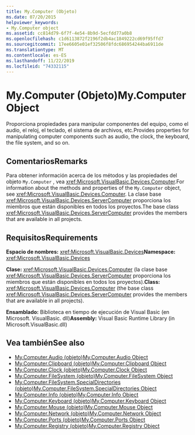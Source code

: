 ```yaml
---
title: My.Computer (Objeto)
ms.date: 07/20/2015
helpviewer_keywords:
- My.Computer object
ms.assetid: cc814d79-6f7f-4e54-8b9d-5ecfdd77a0b8
ms.openlocfilehash: c1d6113872f2196f2db4ac1849222cd69f95ffd7
ms.sourcegitcommit: 17ee6605e01ef32506f8fdc686954244ba6911de
ms.translationtype: MT
ms.contentlocale: es-ES
ms.lasthandoff: 11/22/2019
ms.locfileid: "74332115"
---
```

# <a name="mycomputer-object"></a><span data-ttu-id="faf74-102">My.Computer (Objeto)</span><span class="sxs-lookup"><span data-stu-id="faf74-102">My.Computer Object</span></span>
<span data-ttu-id="faf74-103">Proporciona propiedades para manipular componentes del equipo, como el audio, el reloj, el teclado, el sistema de archivos, etc.</span><span class="sxs-lookup"><span data-stu-id="faf74-103">Provides properties for manipulating computer components such as audio, the clock, the keyboard, the file system, and so on.</span></span>  
  
## <a name="remarks"></a><span data-ttu-id="faf74-104">Comentarios</span><span class="sxs-lookup"><span data-stu-id="faf74-104">Remarks</span></span>  
 <span data-ttu-id="faf74-105">Para obtener información acerca de los métodos y las propiedades del objeto `My.Computer` , vea <xref:Microsoft.VisualBasic.Devices.Computer>.</span><span class="sxs-lookup"><span data-stu-id="faf74-105">For information about the methods and properties of the `My.Computer` object, see <xref:Microsoft.VisualBasic.Devices.Computer>.</span></span> <span data-ttu-id="faf74-106">La clase base <xref:Microsoft.VisualBasic.Devices.ServerComputer> proporciona los miembros que están disponibles en todos los proyectos.</span><span class="sxs-lookup"><span data-stu-id="faf74-106">The base class <xref:Microsoft.VisualBasic.Devices.ServerComputer> provides the members that are available in all projects.</span></span>  
  
## <a name="requirements"></a><span data-ttu-id="faf74-107">Requisitos</span><span class="sxs-lookup"><span data-stu-id="faf74-107">Requirements</span></span>  
 <span data-ttu-id="faf74-108">**Espacio de nombres:** <xref:Microsoft.VisualBasic.Devices></span><span class="sxs-lookup"><span data-stu-id="faf74-108">**Namespace:** <xref:Microsoft.VisualBasic.Devices></span></span>  
  
 <span data-ttu-id="faf74-109">**Clase:** <xref:Microsoft.VisualBasic.Devices.Computer> (la clase base <xref:Microsoft.VisualBasic.Devices.ServerComputer> proporciona los miembros que están disponibles en todos los proyectos).</span><span class="sxs-lookup"><span data-stu-id="faf74-109">**Class:** <xref:Microsoft.VisualBasic.Devices.Computer> (the base class <xref:Microsoft.VisualBasic.Devices.ServerComputer> provides the members that are available in all projects).</span></span>  
  
 <span data-ttu-id="faf74-110">**Ensamblado:** Biblioteca en tiempo de ejecución de Visual Basic (en Microsoft. VisualBasic. dll)</span><span class="sxs-lookup"><span data-stu-id="faf74-110">**Assembly:** Visual Basic Runtime Library (in Microsoft.VisualBasic.dll)</span></span>  
  
## <a name="see-also"></a><span data-ttu-id="faf74-111">Vea también</span><span class="sxs-lookup"><span data-stu-id="faf74-111">See also</span></span>

- [<span data-ttu-id="faf74-112">My.Computer.Audio (objeto)</span><span class="sxs-lookup"><span data-stu-id="faf74-112">My.Computer.Audio Object</span></span>](../../../visual-basic/language-reference/objects/my-computer-audio-object.md)
- [<span data-ttu-id="faf74-113">My.Computer.Clipboard (objeto)</span><span class="sxs-lookup"><span data-stu-id="faf74-113">My.Computer.Clipboard Object</span></span>](../../../visual-basic/language-reference/objects/my-computer-clipboard-object.md)
- [<span data-ttu-id="faf74-114">My.Computer.Clock (objeto)</span><span class="sxs-lookup"><span data-stu-id="faf74-114">My.Computer.Clock Object</span></span>](../../../visual-basic/language-reference/objects/my-computer-clock-object.md)
- [<span data-ttu-id="faf74-115">My.Computer.FileSystem (objeto)</span><span class="sxs-lookup"><span data-stu-id="faf74-115">My.Computer.FileSystem Object</span></span>](../../../visual-basic/language-reference/objects/my-computer-filesystem-object.md)
- [<span data-ttu-id="faf74-116">My.Computer.FileSystem.SpecialDirectories (objeto)</span><span class="sxs-lookup"><span data-stu-id="faf74-116">My.Computer.FileSystem.SpecialDirectories Object</span></span>](../../../visual-basic/language-reference/objects/my-computer-filesystem-specialdirectories-object.md)
- [<span data-ttu-id="faf74-117">My.Computer.Info (objeto)</span><span class="sxs-lookup"><span data-stu-id="faf74-117">My.Computer.Info Object</span></span>](../../../visual-basic/language-reference/objects/my-computer-info-object.md)
- [<span data-ttu-id="faf74-118">My.Computer.Keyboard (objeto)</span><span class="sxs-lookup"><span data-stu-id="faf74-118">My.Computer.Keyboard Object</span></span>](../../../visual-basic/language-reference/objects/my-computer-keyboard-object.md)
- [<span data-ttu-id="faf74-119">My.Computer.Mouse (objeto)</span><span class="sxs-lookup"><span data-stu-id="faf74-119">My.Computer.Mouse Object</span></span>](../../../visual-basic/language-reference/objects/my-computer-mouse-object.md)
- [<span data-ttu-id="faf74-120">My.Computer.Network (objeto)</span><span class="sxs-lookup"><span data-stu-id="faf74-120">My.Computer.Network Object</span></span>](../../../visual-basic/language-reference/objects/my-computer-network-object.md)
- [<span data-ttu-id="faf74-121">My.Computer.Ports (objeto)</span><span class="sxs-lookup"><span data-stu-id="faf74-121">My.Computer.Ports Object</span></span>](../../../visual-basic/language-reference/objects/my-computer-ports-object.md)
- [<span data-ttu-id="faf74-122">My.Computer.Registry (objeto)</span><span class="sxs-lookup"><span data-stu-id="faf74-122">My.Computer.Registry Object</span></span>](../../../visual-basic/language-reference/objects/my-computer-registry-object.md)
